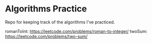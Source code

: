 # Algorithms Practice

Repo for keeping track of the algorithms I've practiced.

romanToInt: https://leetcode.com/problems/roman-to-integer/
twoSum: https://leetcode.com/problems/two-sum/
